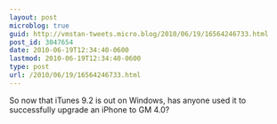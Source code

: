 ```yaml
---
layout: post
microblog: true
guid: http://vmstan-tweets.micro.blog/2010/06/19/16564246733.html
post_id: 3047654
date: 2010-06-19T12:34:40-0600
lastmod: 2010-06-19T12:34:40-0600
type: post
url: /2010/06/19/16564246733.html
---
```

So now that iTunes 9.2 is out on Windows, has anyone used it to successfully upgrade an iPhone to GM 4.0?
